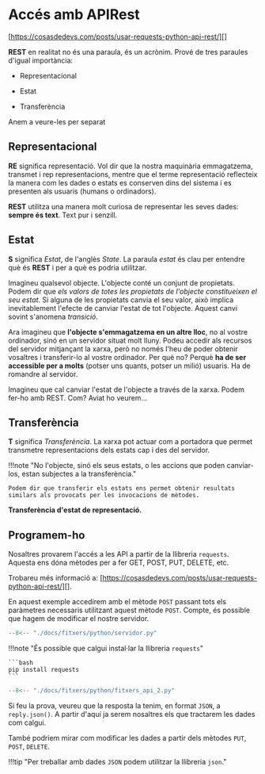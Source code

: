 # Accés amb APIRest

[https://cosasdedevs.com/posts/usar-requests-python-api-rest/][]

**REST** en realitat no és una paraula, és un acrònim. Prové de tres paraules d'igual importància:

* Representacional

* Estat

* Transferència

Anem a veure-les per separat

## Representacional

**RE** significa representació. Vol dir que la nostra maquinària emmagatzema, transmet i rep representacions, mentre que el terme representació reflecteix la manera com les dades o estats es conserven dins del sistema i es presenten als usuaris (humans o ordinadors).

**REST** utilitza una manera molt curiosa de representar les seves dades: **sempre és text**. Text pur i senzill.

## Estat
**S** significa *Estat*, de l'anglès *State*. La paraula *estat* és clau per entendre què és **REST** i per a què es podria utilitzar.

Imagineu qualsevol objecte. L'objecte conté un conjunt de propietats. Podem dir que *els valors de totes les propietats de l'objecte constitueixen el seu estat*. Si alguna de les propietats canvia el seu valor, això implica inevitablement l'efecte de canviar l'estat de tot l'objecte. Aquest canvi sovint s'anomena *transició*.

Ara imagineu que **l'objecte s'emmagatzema en un altre lloc**, no al vostre ordinador, sinó en un servidor situat molt lluny. Podeu accedir als recursos del servidor mitjançant la xarxa, però no només l'heu de poder obtenir vosaltres i transferir-lo al vostre ordinador. Per què no? Perquè **ha de ser accessible per a molts** (potser uns quants, potser un milió) usuaris. Ha de romandre al servidor.

Imagineu que cal canviar l'estat de l'objecte a través de la xarxa. Podem fer-ho amb REST. Com? Aviat ho veurem...

## Transferència

**T** significa *Transferència*. La xarxa pot actuar com a portadora que permet transmetre representacions dels estats cap i des del servidor.

!!!note "No l'objecte, sinó els seus estats, o les accions que poden canviar-los, estan subjectes a la transferència."

    Podem dir que transferir els estats ens permet obtenir resultats similars als provocats per les invocacions de mètodes.

**Transferència d'estat de representació.**

## Programem-ho

Nosaltres provarem l'accés a les API a partir de la llibreria `requests`. Aquesta ens dóna mètodes per a fer GET, POST, PUT, DELETE, etc.

Trobareu més informació a: [https://cosasdedevs.com/posts/usar-requests-python-api-rest/][].

En aquest exemple accedirem amb el mètode `POST` passant tots els paràmetres necessaris utilitzant aquest mètode `POST`. Compte, és possible que hagem de modificar el nostre servidor.

```py title="servidor.py"
--8<-- "./docs/fitxers/python/servidor.py"
```

!!!note "És possible que calgui instal·lar la llibreria `requests`"

    ```bash
    pip install requests
    ```

```py title="client.py"
--8<-- "./docs/fitxers/python/fitxers_api_2.py"
```

Si feu la prova, veureu que la resposta la tenim, en format `JSON`, a `reply.json()`. A partir d'aquí ja serem nosaltres els que tractarem les dades com calgui.

També podriem mirar com modificar les dades a partir dels mètodes `PUT`, `POST`, `DELETE`.

!!!tip "Per treballar amb dades `JSON` podem utilitzar la llibreria `json`."

[https://pokeapi.co/api/v2/pokemon/ditto]:  https://pokeapi.co/api/v2/pokemon/ditto
[http://jsonplaceholder.typicode.com/]:    http://jsonplaceholder.typicode.com/

[https://cosasdedevs.com/posts/usar-requests-python-api-rest/]: https://cosasdedevs.com/posts/usar-requests-python-api-rest/